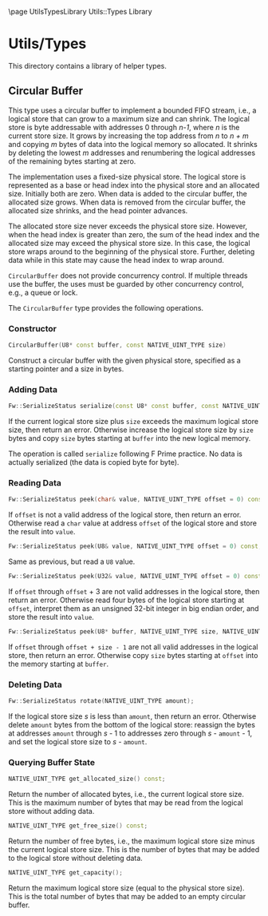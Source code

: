 \page UtilsTypesLibrary Utils::Types Library
# Utils/Types

This directory contains a library of helper types.

## Circular Buffer

This type uses a circular buffer to implement a bounded FIFO stream,
i.e., a logical store that can grow to a maximum
size and can shrink.
The logical store is byte addressable with addresses
0 through _n-1_, where _n_ is the current store size.
It grows by increasing the top address from _n_
to _n + m_ and copying _m_ bytes of data into the
logical memory so allocated.
It shrinks by deleting the lowest _m_ addresses
and renumbering the logical addresses of the
remaining bytes starting at zero.

The implementation uses a fixed-size physical store.
The logical store is represented as a base or head index into
the physical store and an allocated size.
Initially both are zero.
When data is added to the circular buffer, the allocated size grows.
When data is removed from the circular buffer, the allocated
size shrinks, and the head pointer advances.

The allocated store size never exceeds the physical store size.
However, when the head index is greater than zero, the sum of
the head index and the allocated size may exceed
the physical store size.
In this case, the logical store wraps around to the beginning
of the physical store.
Further, deleting data while in this state may cause
the head index to wrap around.

`CircularBuffer` does not provide concurrency control.
If multiple threads use the buffer, the uses must
be guarded by other concurrency control, e.g.,
a queue or lock.

The `CircularBuffer` type provides the following operations.

### Constructor

```c++
CircularBuffer(U8* const buffer, const NATIVE_UINT_TYPE size)
```

Construct a circular buffer with the given physical store,
specified as a starting pointer and a size in bytes.

### Adding Data

```c++
Fw::SerializeStatus serialize(const U8* const buffer, const NATIVE_UINT_TYPE size);
```

If the current logical store size plus `size` exceeds
the maximum logical store size, then return an error.
Otherwise increase the logical store size by
`size` bytes and copy `size` bytes starting at `buffer`
into the new logical memory.

The operation is called `serialize` following F Prime practice.
No data is actually serialized (the data is copied byte for byte).

### Reading Data

```c++
Fw::SerializeStatus peek(char& value, NATIVE_UINT_TYPE offset = 0) const;
```

If `offset` is not a valid address of the logical store,
then return an error.
Otherwise read a `char` value at address `offset` of the logical store
and store the result into `value`.

```c++
Fw::SerializeStatus peek(U8& value, NATIVE_UINT_TYPE offset = 0) const;
```

Same as previous, but read a `U8` value.

```c++
Fw::SerializeStatus peek(U32& value, NATIVE_UINT_TYPE offset = 0) const;
```

If `offset` through `offset` + 3 are not valid addresses
in the logical store, then return an error.
Otherwise read four bytes of the logical store starting at `offset`,
interpret them as an unsigned 32-bit integer in big endian order,
and store the result into `value`.

```c++
Fw::SerializeStatus peek(U8* buffer, NATIVE_UINT_TYPE size, NATIVE_UINT_TYPE offset = 0) const;
```

If `offset` through `offset + size - 1` are not all valid
addresses in the logical store, then return an error.
Otherwise copy `size` bytes starting at `offset` into
the memory starting at `buffer`.

### Deleting Data

```c++
Fw::SerializeStatus rotate(NATIVE_UINT_TYPE amount);
```

If the logical store size _s_ is less than `amount`, then
return an error.
Otherwise delete `amount` bytes from the bottom of the
logical store: reassign the bytes at addresses `amount`
through _s_ - 1 to addresses zero through _s_ - `amount` - 1,
and set the logical store size to _s_ - `amount`.

### Querying Buffer State

```c++
NATIVE_UINT_TYPE get_allocated_size() const;
```

Return the number of allocated bytes, i.e., the
current logical store size.
This is the maximum number of bytes that may be read from
the logical store without adding data.

```c++
NATIVE_UINT_TYPE get_free_size() const;
```

Return the number of free bytes, i.e., the
maximum logical store size minus the current logical store size.
This is the number of bytes that may be added to the logical
store without deleting data.

```c++
NATIVE_UINT_TYPE get_capacity();
```

Return the maximum logical store size (equal to the physical store size).
This is the total number of bytes that may be added to an empty
circular buffer.
